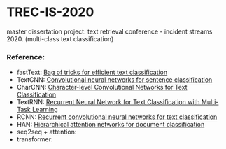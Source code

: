 # TREC-IS-2020
master dissertation project: text retrieval conference - incident streams 2020. (multi-class text classification)

### Reference:
* fastText: [Bag of tricks for efficient text classification](https://arxiv.org/pdf/1607.01759.pdf)
* TextCNN: [Convolutional neural networks for sentence classification](https://arxiv.org/pdf/1408.5882.pdf)
* CharCNN: [Character-level Convolutional Networks for Text Classification](https://arxiv.org/pdf/1509.01626.pdf)
* TextRNN: [Recurrent Neural Network for Text Classification with Multi-Task Learning](https://arxiv.org/pdf/1605.05101.pdf)
* RCNN: [Recurrent convolutional neural networks for text classification](https://www.aaai.org/ocs/index.php/AAAI/AAAI15/paper/view/9745/9552)
* HAN: [Hierarchical attention networks for document classification](https://www.aclweb.org/anthology/N16-1174.pdf)
* seq2seq + attention: 
* transformer: 
